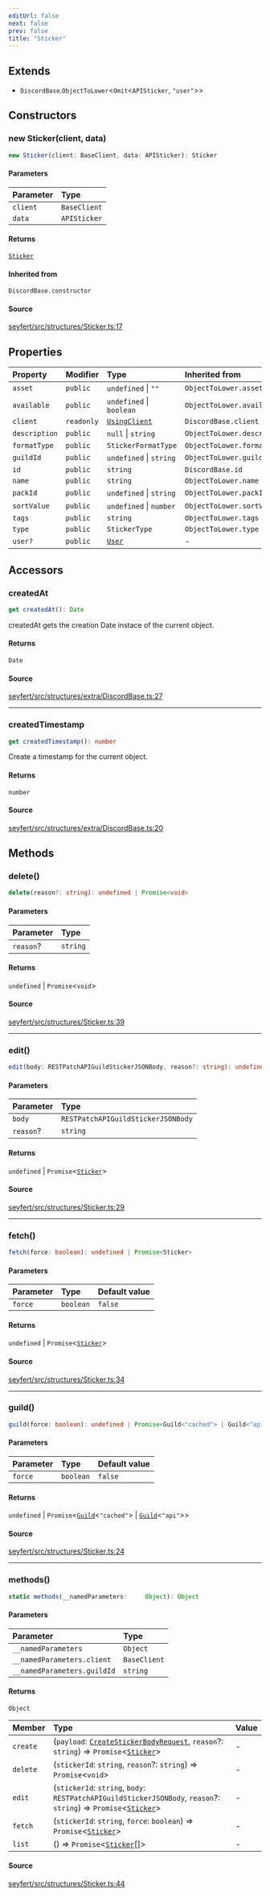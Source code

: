 ```yaml
---
editUrl: false
next: false
prev: false
title: "Sticker"
---
```


## Extends

- `DiscordBase`.`ObjectToLower`\<`Omit`\<`APISticker`, `"user"`\>\>

## Constructors

### new Sticker(client, data)

```ts
new Sticker(client: BaseClient, data: APISticker): Sticker
```

#### Parameters

| Parameter | Type |
| :------ | :------ |
| `client` | `BaseClient` |
| `data` | `APISticker` |

#### Returns

[`Sticker`](/api/classes/sticker/)

#### Inherited from

`DiscordBase.constructor`

#### Source

[seyfert/src/structures/Sticker.ts:17](https://github.com/potoland/potocuit/blob/fe122a1/src/structures/Sticker.ts#L17)

## Properties

| Property | Modifier | Type | Inherited from |
| :------ | :------ | :------ | :------ |
| `asset` | `public` | `undefined` \| `""` | `ObjectToLower.asset` |
| `available` | `public` | `undefined` \| `boolean` | `ObjectToLower.available` |
| `client` | `readonly` | [`UsingClient`](/api/interfaces/usingclient/) | `DiscordBase.client` |
| `description` | `public` | `null` \| `string` | `ObjectToLower.description` |
| `formatType` | `public` | `StickerFormatType` | `ObjectToLower.formatType` |
| `guildId` | `public` | `undefined` \| `string` | `ObjectToLower.guildId` |
| `id` | `public` | `string` | `DiscordBase.id` |
| `name` | `public` | `string` | `ObjectToLower.name` |
| `packId` | `public` | `undefined` \| `string` | `ObjectToLower.packId` |
| `sortValue` | `public` | `undefined` \| `number` | `ObjectToLower.sortValue` |
| `tags` | `public` | `string` | `ObjectToLower.tags` |
| `type` | `public` | `StickerType` | `ObjectToLower.type` |
| `user?` | `public` | [`User`](/api/classes/user/) | - |

## Accessors

### createdAt

```ts
get createdAt(): Date
```

createdAt gets the creation Date instace of the current object.

#### Returns

`Date`

#### Source

[seyfert/src/structures/extra/DiscordBase.ts:27](https://github.com/potoland/potocuit/blob/fe122a1/src/structures/extra/DiscordBase.ts#L27)

***

### createdTimestamp

```ts
get createdTimestamp(): number
```

Create a timestamp for the current object.

#### Returns

`number`

#### Source

[seyfert/src/structures/extra/DiscordBase.ts:20](https://github.com/potoland/potocuit/blob/fe122a1/src/structures/extra/DiscordBase.ts#L20)

## Methods

### delete()

```ts
delete(reason?: string): undefined | Promise<void>
```

#### Parameters

| Parameter | Type |
| :------ | :------ |
| `reason`? | `string` |

#### Returns

`undefined` \| `Promise`\<`void`\>

#### Source

[seyfert/src/structures/Sticker.ts:39](https://github.com/potoland/potocuit/blob/fe122a1/src/structures/Sticker.ts#L39)

***

### edit()

```ts
edit(body: RESTPatchAPIGuildStickerJSONBody, reason?: string): undefined | Promise<Sticker>
```

#### Parameters

| Parameter | Type |
| :------ | :------ |
| `body` | `RESTPatchAPIGuildStickerJSONBody` |
| `reason`? | `string` |

#### Returns

`undefined` \| `Promise`\<[`Sticker`](/api/classes/sticker/)\>

#### Source

[seyfert/src/structures/Sticker.ts:29](https://github.com/potoland/potocuit/blob/fe122a1/src/structures/Sticker.ts#L29)

***

### fetch()

```ts
fetch(force: boolean): undefined | Promise<Sticker>
```

#### Parameters

| Parameter | Type | Default value |
| :------ | :------ | :------ |
| `force` | `boolean` | `false` |

#### Returns

`undefined` \| `Promise`\<[`Sticker`](/api/classes/sticker/)\>

#### Source

[seyfert/src/structures/Sticker.ts:34](https://github.com/potoland/potocuit/blob/fe122a1/src/structures/Sticker.ts#L34)

***

### guild()

```ts
guild(force: boolean): undefined | Promise<Guild<"cached"> | Guild<"api">>
```

#### Parameters

| Parameter | Type | Default value |
| :------ | :------ | :------ |
| `force` | `boolean` | `false` |

#### Returns

`undefined` \| `Promise`\<[`Guild`](/api/classes/guild/)\<`"cached"`\> \| [`Guild`](/api/classes/guild/)\<`"api"`\>\>

#### Source

[seyfert/src/structures/Sticker.ts:24](https://github.com/potoland/potocuit/blob/fe122a1/src/structures/Sticker.ts#L24)

***

### methods()

```ts
static methods(__namedParameters:     Object): Object
```

#### Parameters

| Parameter | Type |
| :------ | :------ |
| `__namedParameters` | `Object` |
| `__namedParameters.client` | `BaseClient` |
| `__namedParameters.guildId` | `string` |

#### Returns

`Object`

| Member | Type | Value |
| :------ | :------ | :------ |
| `create` | (`payload`: [`CreateStickerBodyRequest`](/api/interfaces/createstickerbodyrequest/), `reason`?: `string`) => `Promise`\<[`Sticker`](/api/classes/sticker/)\> | - |
| `delete` | (`stickerId`: `string`, `reason`?: `string`) => `Promise`\<`void`\> | - |
| `edit` | (`stickerId`: `string`, `body`: `RESTPatchAPIGuildStickerJSONBody`, `reason`?: `string`) => `Promise`\<[`Sticker`](/api/classes/sticker/)\> | - |
| `fetch` | (`stickerId`: `string`, `force`: `boolean`) => `Promise`\<[`Sticker`](/api/classes/sticker/)\> | - |
| `list` | () => `Promise`\<[`Sticker`](/api/classes/sticker/)[]\> | - |

#### Source

[seyfert/src/structures/Sticker.ts:44](https://github.com/potoland/potocuit/blob/fe122a1/src/structures/Sticker.ts#L44)
